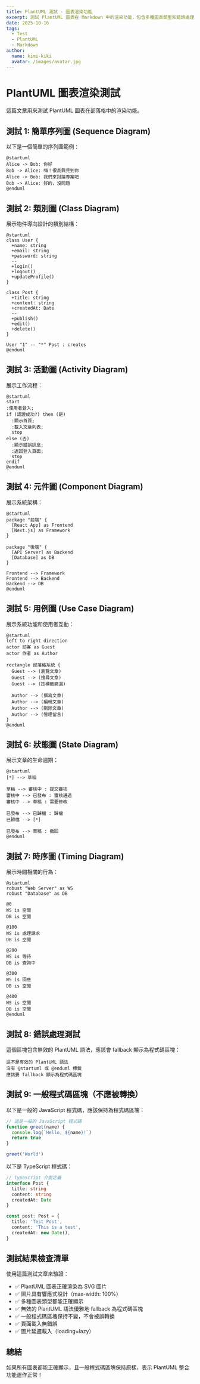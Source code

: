 ```yaml
---
title: PlantUML 測試 - 圖表渲染功能
excerpt: 測試 PlantUML 圖表在 Markdown 中的渲染功能，包含多種圖表類型和錯誤處理
date: 2025-10-16
tags:
  - Test
  - PlantUML
  - Markdown
author:
  name: kimi-kiki
  avatar: /images/avatar.jpg
---
```


# PlantUML 圖表渲染測試

這篇文章用來測試 PlantUML 圖表在部落格中的渲染功能。

## 測試 1: 簡單序列圖 (Sequence Diagram)

以下是一個簡單的序列圖範例：

```plantuml
@startuml
Alice -> Bob: 你好
Bob -> Alice: 嗨！很高興見到你
Alice -> Bob: 我們來討論專案吧
Bob -> Alice: 好的，沒問題
@enduml
```

## 測試 2: 類別圖 (Class Diagram)

展示物件導向設計的類別結構：

```plantuml
@startuml
class User {
  +name: string
  +email: string
  +password: string
  --
  +login()
  +logout()
  +updateProfile()
}

class Post {
  +title: string
  +content: string
  +createdAt: Date
  --
  +publish()
  +edit()
  +delete()
}

User "1" -- "*" Post : creates
@enduml
```

## 測試 3: 活動圖 (Activity Diagram)

展示工作流程：

```plantuml
@startuml
start
:使用者登入;
if (認證成功?) then (是)
  :顯示首頁;
  :載入文章列表;
  stop
else (否)
  :顯示錯誤訊息;
  :返回登入頁面;
  stop
endif
@enduml
```

## 測試 4: 元件圖 (Component Diagram)

展示系統架構：

```plantuml
@startuml
package "前端" {
  [React App] as Frontend
  [Next.js] as Framework
}

package "後端" {
  [API Server] as Backend
  [Database] as DB
}

Frontend --> Framework
Frontend --> Backend
Backend --> DB
@enduml
```

## 測試 5: 用例圖 (Use Case Diagram)

展示系統功能和使用者互動：

```plantuml
@startuml
left to right direction
actor 訪客 as Guest
actor 作者 as Author

rectangle 部落格系統 {
  Guest --> (瀏覽文章)
  Guest --> (搜尋文章)
  Guest --> (按標籤篩選)

  Author --> (撰寫文章)
  Author --> (編輯文章)
  Author --> (刪除文章)
  Author --> (管理留言)
}
@enduml
```

## 測試 6: 狀態圖 (State Diagram)

展示文章的生命週期：

```plantuml
@startuml
[*] --> 草稿

草稿 --> 審核中 : 提交審核
審核中 --> 已發布 : 審核通過
審核中 --> 草稿 : 需要修改

已發布 --> 已歸檔 : 歸檔
已歸檔 --> [*]

已發布 --> 草稿 : 撤回
@enduml
```

## 測試 7: 時序圖 (Timing Diagram)

展示時間相關的行為：

```plantuml
@startuml
robust "Web Server" as WS
robust "Database" as DB

@0
WS is 空閒
DB is 空閒

@100
WS is 處理請求
DB is 空閒

@200
WS is 等待
DB is 查詢中

@300
WS is 回應
DB is 空閒

@400
WS is 空閒
DB is 空閒
@enduml
```

## 測試 8: 錯誤處理測試

這個區塊包含無效的 PlantUML 語法，應該會 fallback 顯示為程式碼區塊：

```plantuml
這不是有效的 PlantUML 語法
沒有 @startuml 或 @enduml 標籤
應該要 fallback 顯示為程式碼區塊
```

## 測試 9: 一般程式碼區塊（不應被轉換）

以下是一般的 JavaScript 程式碼，應該保持為程式碼區塊：

```javascript
// 這是一般的 JavaScript 程式碼
function greet(name) {
  console.log(`Hello, ${name}!`)
  return true
}

greet('World')
```

以下是 TypeScript 程式碼：

```typescript
// TypeScript 介面定義
interface Post {
  title: string
  content: string
  createdAt: Date
}

const post: Post = {
  title: 'Test Post',
  content: 'This is a test',
  createdAt: new Date(),
}
```

## 測試結果檢查清單

使用這篇測試文章來驗證：

- ✅ PlantUML 圖表正確渲染為 SVG 圖片
- ✅ 圖片具有響應式設計（max-width: 100%）
- ✅ 多種圖表類型都能正確顯示
- ✅ 無效的 PlantUML 語法優雅地 fallback 為程式碼區塊
- ✅ 一般程式碼區塊保持不變，不會被誤轉換
- ✅ 頁面載入無錯誤
- ✅ 圖片延遲載入（loading=lazy）

## 總結

如果所有圖表都能正確顯示，且一般程式碼區塊保持原樣，表示 PlantUML 整合功能運作正常！
